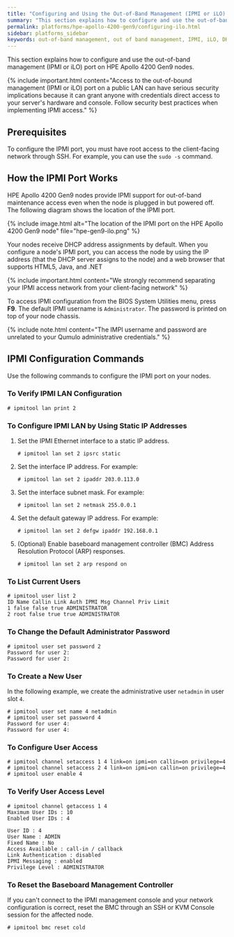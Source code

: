 ```yaml
---
title: "Configuring and Using the Out-of-Band Management (IPMI or iLO) Port on HPE Apollo 4200 Gen9 Nodes"
summary: "This section explains how to configure and use the out-of-band management (IPMI or iLO) port on HPE Apollo 4200 Gen9 nodes."
permalink: platforms/hpe-apollo-4200-gen9/configuring-ilo.html
sidebar: platforms_sidebar
keywords: out-of-band management, out of band management, IPMI, iLO, DHCP, network, networking, LAN, ipmitool
---
```


This section explains how to configure and use the out-of-band management (IPMI or iLO) port on HPE Apollo 4200 Gen9 nodes.

{% include important.html content="Access to the out-of-bound management (IPMI or iLO) port on a public LAN can have serious security implications because it can grant anyone with credentials direct access to your server's hardware and console. Follow security best practices when implementing IPMI access." %}

## Prerequisites
To configure the IPMI port, you must have root access to the client-facing network through SSH. For example, you can use the `sudo -s` command.

## How the IPMI Port Works
HPE Apollo 4200 Gen9 nodes provide IPMI support for out-of-band maintenance access even when the node is plugged in but powered off. The following diagram shows the location of the IPMI port.

{% include image.html alt="The location of the IPMI port on the HPE Apollo 4200 Gen9 node" file="hpe-gen9-ilo.png" %}

Your nodes receive DHCP address assignments by default. When you configure a node's IPMI port, you can access the node by using the IP address (that the DHCP server assigns to the node) and a web browser that supports HTML5, Java, and .NET

{% include important.html content="We strongly recommend separating your IPMI access network from your client-facing network" %}

To access IPMI configuration from the BIOS System Utilities menu, press **F9**. The default IPMI username is `Administrator`. The password is printed on top of your node chassis.

{% include note.html content="The IMPI username and password are unrelated to your Qumulo administrative credentials." %}

## IPMI Configuration Commands

Use the following commands to configure the IPMI port on your nodes.

### To Verify IPMI LAN Configuration

```
# ipmitool lan print 2
```

### To Configure IPMI LAN by Using Static IP Addresses

1. Set the IPMI Ethernet interface to a static IP address.

   ```
   # ipmitool lan set 2 ipsrc static
   ```

1. Set the interface IP address. For example:

   ```
   # ipmitool lan set 2 ipaddr 203.0.113.0
   ```

1. Set the interface subnet mask. For example:

   ```
   # ipmitool lan set 2 netmask 255.0.0.1
   ```

1. Set the default gateway IP address. For example:
   
   ```
   # ipmitool lan set 2 defgw ipaddr 192.168.0.1
   ```

1. (Optional) Enable baseboard management controller (BMC) Address Resolution Protocol (ARP) responses.

   ```
   # ipmitool lan set 2 arp respond on
   ```


### To List Current Users

```
# ipmitool user list 2
ID Name Callin Link Auth IPMI Msg Channel Priv Limit
1 false false true ADMINISTRATOR
2 root false true true ADMINISTRATOR
```

### To Change the Default Administrator Password

```
# ipmitool user set password 2
Password for user 2:
Password for user 2:
```

### To Create a New User

In the following example, we create the administrative user `netadmin` in user slot `4`.

```
# ipmitool user set name 4 netadmin
# ipmitool user set password 4
Password for user 4:
Password for user 4:
```

### To Configure User Access

```
# ipmitool channel setaccess 1 4 link=on ipmi=on callin=on privilege=4
# ipmitool channel setaccess 2 4 link=on ipmi=on callin=on privilege=4
# ipmitool user enable 4
```

### To Verify User Access Level

```
# ipmitool channel getaccess 1 4
Maximum User IDs : 10
Enabled User IDs : 4

User ID : 4
User Name : ADMIN
Fixed Name : No
Access Available : call-in / callback
Link Authentication : disabled
IPMI Messaging : enabled
Privilege Level : ADMINISTRATOR
```

### To Reset the Baseboard Management Controller

If you can't connect to the IPMI management console and your network configuration is correct, reset the BMC through an SSH or KVM Console session for the affected node.

```
# ipmitool bmc reset cold
```

